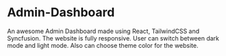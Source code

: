 # Admin-Dashboard
An awesome Admin Dashboard made using React, TailwindCSS and Syncfusion.
The website is fully responsive. 
User can switch between dark mode and light mode. 
Also can choose theme color for the website.
